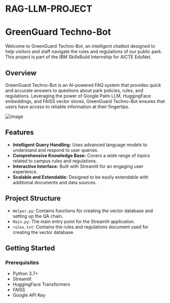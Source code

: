 # RAG-LLM-PROJECT

# GreenGuard Techno-Bot

Welcome to GreenGuard Techno-Bot, an intelligent chatbot designed to help visitors and staff navigate the rules and regulations of our public park. This project is part of the IBM SkillsBuild Internship for AICTE EduNet.

## Overview

GreenGuard Techno-Bot is an AI-powered FAQ system that provides quick and accurate answers to questions about park policies, rules, and regulations. Leveraging the power of Google Palm LLM, HuggingFace embeddings, and FAISS vector stores, GreenGuard Techno-Bot ensures that users have access to reliable information at their fingertips.

![image](https://github.com/Neerajjv/RAG-LLM-PROJECT/assets/154986859/55db10d6-107a-437c-8be4-079cfc6e57fb)


## Features

- **Intelligent Query Handling:** Uses advanced language models to understand and respond to user queries.
- **Comprehensive Knowledge Base:** Covers a wide range of topics related to campus rules and regulations.
- **Interactive Interface:** Built with Streamlit for an engaging user experience.
- **Scalable and Extendable:** Designed to be easily extendable with additional documents and data sources.

## Project Structure

- `Helper.py`: Contains functions for creating the vector database and setting up the QA chain.
- `Main.py`: The main entry point for the Streamlit application.
- `rules.txt`: Contains the rules and regulations document used for creating the vector database.

## Getting Started

### Prerequisites

- Python 3.7+
- Streamlit
- HuggingFace Transformers
- FAISS
- Google API Key
